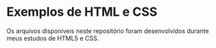 # Exemplos de HTML e CSS

Os arquivos disponíveis neste repositório foram desenvolvidos durante meus estudos de HTML5 e CSS.
